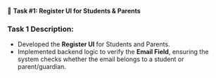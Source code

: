 📝 **Task #1: Register UI for Students & Parents**

### Task 1 Description:
- Developed the **Register UI** for Students and Parents.
- Implemented backend logic to verify the **Email Field**, ensuring the system checks whether the email belongs to a student or parent/guardian.
